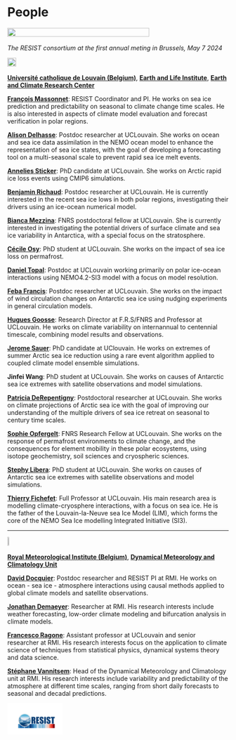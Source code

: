# People

<img src="/images/GroupPhoto20240507.jpg" height = "80%" width = "80%">

_The RESIST consortium at the first annual meting in Brussels, May 7 2024_

<!-- _From left to right: Stéphane Vannitsem, Jonathan Demaeyer, Jinfei Wang, Feba Francis, Annelies Sticker, Cécile Osy, Steve Delhaye, Jerome Sauer, Sophie Opfergelt, Thierry Fichefet, Hugues Goosse, Daniel Topal, François Massonnet, David Docquier, Francesco Ragone, Stephy Libera_-->

<img src="https://resist-impuls.github.io/images/logo_UCLouvain_format_jpg_RVB.jpg" height="20%" width="20%"> 

[**Université catholique de Louvain (Belgium)**](https://uclouvain.be/en/index.html), [**Earth and Life Institute**](https://uclouvain.be/en/research-institutes/eli), [**Earth and Climate Research Center**](https://uclouvain.be/en/research-institutes/eli/elic)

[**François Massonnet**](https://www.elic.ucl.ac.be/modx/index.php?id=73): RESIST Coordinator and PI. He works on sea ice prediction and predictability on seasonal to climate change time scales. He is also interested in aspects of climate model evaluation and forecast verification in polar regions.

[**Alison Delhasse**](https://uclouvain.be/en/directories/alison.delhasse): Postdoc researcher at UCLouvain. She works on ocean and sea ice data assimilation in the NEMO ocean model to enhance the representation of sea ice states, with the goal of developing a forecasting tool on a multi-seasonal scale to prevent rapid sea ice melt events.

[**Annelies Sticker**](https://uclouvain.be/en/directories/annelies.sticker): PhD candidate at UCLouvain. She works on Arctic rapid ice loss events using CMIP6 simulations.

[**Benjamin Richaud**](https://uclouvain.be/en/directories/benjamin.richaud): Postdoc researcher at UCLouvain. He is currently interested in the recent sea ice lows in both polar regions, investigating their drivers using an ice-ocean numerical model.

[**Bianca Mezzina**](https://uclouvain.be/en/directories/bianca.mezzina): FNRS postdoctoral fellow at UCLouvain. She is currently interested in investigating the potential drivers of surface climate and sea ice variability in Antarctica, with a special focus on the stratosphere.

[**Cécile Osy**](https://uclouvain.be/en/directories/cecile.osy): PhD student at UCLouvain. She works on the impact of sea ice loss on permafrost.

[**Daniel Topal**](https://uclouvain.be/en/directories/daniel.topal): Postdoc at UCLouvain working primarily on polar ice-ocean interactions using NEMO4.2-SI3 model with a focus on model resolution.

[**Feba Francis**](https://www.researchgate.net/profile/Feba-Francis): Postdoc researcher at UCLouvain. She works on the impact of wind circulation changes on Antarctic sea ice using nudging experiments in general circulation models.

[**Hugues Goosse**](https://www.elic.ucl.ac.be/modx/index.php?id=78): Research Director at F.R.S/FNRS and Professor at UCLouvain. He works on climate variability on internannual to centennial timescale, combining model results and observations.

[**Jerome Sauer**](https://uclouvain.be/en/directories/jerome.sauer): PhD candidate at UClouvain. He works on extremes of summer Arctic sea ice reduction using a rare event algorithm applied to coupled climate model ensemble simulations.

**Jinfei Wang**: PhD student at UCLouvain. She works on causes of Antarctic sea ice extremes with satellite observations and model simulations.

[**Patricia DeRepentigny**](https://uclouvain.be/en/directories/patricia.derepentigny): Postdoctoral researcher at UCLouvain. She works on climate projections of Arctic sea ice with the goal of improving our understanding of the multiple drivers of sea ice retreat on seasonal to century time scales.

[**Sophie Opfergelt**](https://uclouvain.be/en/directories/sophie.opfergelt): FNRS Research Fellow at UCLouvain. She works on the response of permafrost environments to climate change, and the consequences for element mobility in these polar ecosystems, using isotope geochemistry, soil sciences and cryospheric sciences.

[**Stephy Libera**](https://uclouvain.be/en/directories/stephy.libera): PhD student at UCLouvain. She works on causes of Antarctic sea ice extremes with satellite observations and model simulations.

[**Thierry Fichefet**](https://www.elic.ucl.ac.be/modx/index.php?id=49): Full Professor at UCLouvain. His main research area is modelling climate-cryosphere interactions, with a focus on sea ice. He is the father of the Louvain-la-Neuve sea Ice Model (LIM), which forms the core of the NEMO Sea Ice modelling Integrated Initiative (SI3).

-----

<img src="https://resist-impuls.github.io/images/logo_rmicolor.png" height="4%" width="4%"> 

[**Royal Meteorological Institute (Belgium)**](https://www.meteo.be/en), [**Dynamical Meteorology and Climatology Unit**](https://climdyn.meteo.be/)

[**David Docquier**](https://climdyn.meteo.be/team/david-docquier): Postdoc researcher and RESIST PI at RMI. He works on ocean - sea ice - atmosphere interactions using causal methods applied to global climate models and satellite observations.

[**Jonathan Demaeyer**](https://climdyn.meteo.be/team/jonathan-demaeyer): Researcher at RMI. His research interests include weather forecasting, low-order climate modeling and bifurcation analysis in climate models.

[**Francesco Ragone**](https://climdyn.meteo.be/team/francesco-ragone): Assistant professor at UCLouvain and senior researcher at RMI. His research interests focus on the application to climate science of techniques from statistical physics, dynamical systems theory and data science.

[**Stéphane Vannitsem**](https://climdyn.meteo.be/team/stephane-vannitsem): Head of the Dynamical Meteorology and Climatology unit at RMI. His research interests include variability and predictability of the atmosphere at different time scales, ranging from short daily forecasts to seasonal and decadal predictions.


<img src="/images/RESIST_Logo06022023_1.png" height="25%" width="25%">

